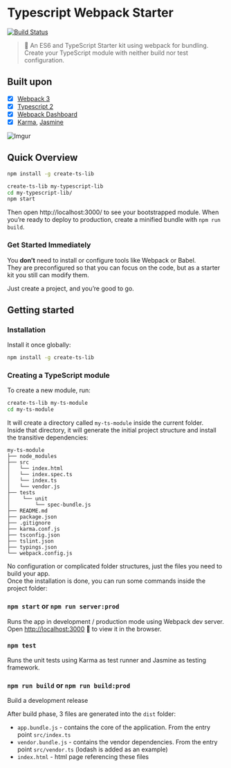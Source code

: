 # Typescript Webpack Starter

[![Build Status](https://travis-ci.org/emyann/typescript-webpack-starter.svg?branch=develop)](https://travis-ci.org/emyann/typescript-webpack-starter)
>🚀 An ES6 and TypeScript Starter kit using webpack for bundling. Create your TypeScript module with neither build nor test configuration.


## Built upon

- [x] [Webpack 3](https://webpack.js.org/)
- [x] [Typescript 2](https://blogs.msdn.microsoft.com/typescript/2016/07/11/announcing-typescript-2-0-beta/)
- [x] [Webpack Dashboard](https://github.com/FormidableLabs/webpack-dashboard)
- [x] [Karma](https://karma-runner.github.io/1.0/index.html), [Jasmine](https://jasmine.github.io/)

![Imgur](http://i.imgur.com/pETTX85.png)


## Quick Overview

```sh
npm install -g create-ts-lib

create-ts-lib my-typescript-lib
cd my-typescript-lib/
npm start
```

Then open http://localhost:3000/ to see your bootstrapped module.
When you’re ready to deploy to production, create a minified bundle with `npm run build`.

### Get Started Immediately

You **don’t** need to install or configure tools like Webpack or Babel.<br>
They are preconfigured so that you can focus on the code, but as a starter kit you still can modify them.

Just create a project, and you’re good to go.

## Getting started

### Installation

Install it once globally:

```sh
npm install -g create-ts-lib
```

### Creating a TypeScript module

To create a new module, run:

```sh
create-ts-lib my-ts-module
cd my-ts-module
```

It will create a directory called `my-ts-module` inside the current folder.<br>
Inside that directory, it will generate the initial project structure and install the transitive dependencies:

```
my-ts-module
├── node_modules
├── src
│   └── index.html
│   └── index.spec.ts
│   └── index.ts
│   └── vendor.js
├── tests
│    └── unit
│        └── spec-bundle.js
├── README.md
├── package.json
├── .gitignore
├── karma.conf.js
├── tsconfig.json
├── tslint.json
├── typings.json
└── webpack.config.js
```

No configuration or complicated folder structures, just the files you need to build your app.<br>
Once the installation is done, you can run some commands inside the project folder:

### `npm start` or `npm run server:prod`

Runs the app in development / production mode using Webpack dev server.
Open [http://localhost:3000](http://localhost:3000) 🎉 to view it in the browser.

### `npm test`

Runs the unit tests using Karma as test runner and Jasmine as testing framework.

### `npm run build` or `npm run build:prod`
Build a development release

After build phase, 3 files are generated into the `dist` folder:
- `app.bundle.js` - contains the core of the application. From the entry point `src/index.ts`
- `vendor.bundle.js` - contains the vendor dependencies. From the entry point `src/vendor.ts` (lodash is added as an example)
- `index.html` - html page referencing these files
